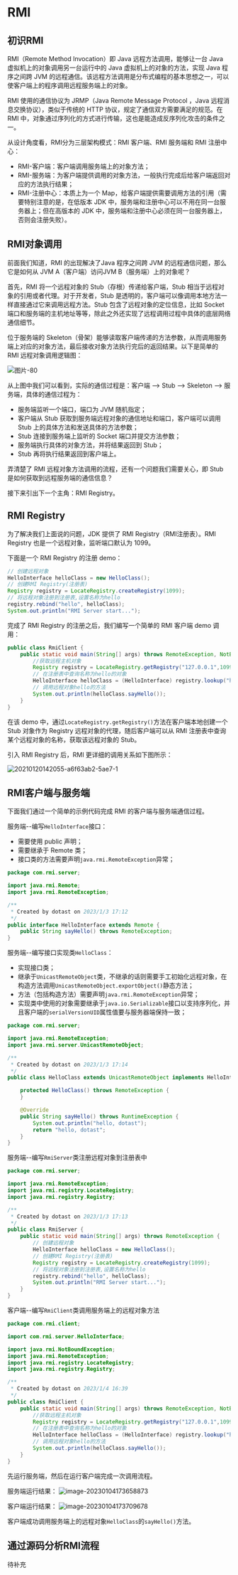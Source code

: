 # RMI

## 初识RMI

RMI（Remote Method Invocation）即 Java 远程方法调用，能够让一台 Java 虚拟机上的对象调用另一台运行中的 Java 虚拟机上的对象的方法，实现 Java 程序之间跨 JVM 的远程通信。该远程方法调用是分布式编程的基本思想之一，可以使客户端上的程序调用远程服务端上的对象。

RMI 使用的通信协议为 JRMP（Java Remote Message Protocol ，Java 远程消息交换协议），类似于传统的 HTTP 协议，规定了通信双方需要满足的规范。在 RMI 中，对象通过序列化的方式进行传输，这也是能造成反序列化攻击的条件之一。

从设计角度看，RMI分为三层架构模式：RMI 客户端、RMI 服务端和 RMI 注册中心：

- RMI-客户端：客户端调用服务端上的对象方法；
- RMI-服务端：为客户端提供调用的对象方法，一般执行完成后给客户端返回对应的方法执行结果；
- RMI-注册中心：本质上为一个 Map，给客户端提供需要调用方法的引用（需要特别注意的是，在低版本 JDK 中，服务端和注册中心可以不用在同一台服务器上；但在高版本的 JDK 中，服务端和注册中心必须在同一台服务器上，否则会注册失败）。

## RMI对象调用

前面我们知道，RMI 的出现解决了Java 程序之间跨 JVM 的远程通信问题，那么它是如何从 JVM A（客户端）访问JVM B（服务端）上的对象呢？

首先，RMI 将一个远程对象的 Stub（存根）传递给客户端，Stub 相当于远程对象的引用或者代理。对于开发者，Stub 是透明的，客户端可以像调用本地方法一样直接通过它来调用远程方法。Stub 包含了远程对象的定位信息，比如 Socket 端口和服务端的主机地址等等，除此之外还实现了远程调用过程中具体的底层网络通信细节。

位于服务端的 Skeleton（骨架）能够读取客户端传递的方法参数，从而调用服务端上对应的对象方法，最后接收对象方法执行完后的返回结果。以下是简单的 RMI 远程对象调用逻辑图：

![图片-80](images/图片-80.png)

从上图中我们可以看到，实际的通信过程是：客户端 --> Stub --> Skeleton --> 服务端，具体的通信过程为：

- 服务端监听一个端口，端口为 JVM 随机指定；
- 客户端从 Stub 获取到服务端远程对象的通信地址和端口，客户端可以调用 Stub 上的具体方法和发送具体的方法参数；
- Stub 连接到服务端上监听的 Socket 端口并提交方法参数；
- 服务端执行具体的对象方法，并将结果返回到 Stub；
- Stub 再将执行结果返回到客户端上。

弄清楚了 RMI 远程对象方法调用的流程，还有一个问题我们需要关心，即 Stub 是如何获取到远程服务端的通信信息？

接下来引出下一个主角：RMI Registry。

## RMI Registry

为了解决我们上面说的问题，JDK 提供了 RMI Registry（RMI注册表）。RMI Registry 也是一个远程对象，监听端口默认为 1099。

下面是一个 RMI Registry 的注册 demo：
```java
// 创建远程对象
HelloInterface helloClass = new HelloClass();
// 创建RMI Registry(注册表)
Registry registry = LocateRegistry.createRegistry(1099);
// 将远程对象注册到注册表,设置名称为hello
registry.rebind("hello", helloClass);
System.out.println("RMI Server start...");
```

完成了 RMI Registry 的注册之后，我们编写一个简单的 RMI 客户端 demo 调用：
```java
public class RmiClient {
    public static void main(String[] args) throws RemoteException, NotBoundException {
        //获取远程主机对象
        Registry registry = LocateRegistry.getRegistry("127.0.0.1",1099);
        // 在注册表中查询名称为hello的对象
        HelloInterface helloClass = (HelloInterface) registry.lookup("hello");
        // 调用远程对象hello的方法
        System.out.println(helloClass.sayHello());
    }
}
```

在该 demo 中，通过`LocateRegistry.getRegistry()`方法在客户端本地创建一个 Stub 对象作为 Registry 远程对象的代理，随后客户端可以从 RMI 注册表中查询某个远程对象的名称，获取该远程对象的 Stub。

引入 RMI Registry 后，RMI 更详细的调用关系如下图所示：

![20210120142055-a6f63ab2-5ae7-1](images/20210120142055-a6f63ab2-5ae7-1.png)

## RMI客户端与服务端

下面我们通过一个简单的示例代码完成 RMI 的客户端与服务端通信过程。

服务端--编写`HelloInterface`接口：

- 需要使用 public 声明；
- 需要继承于 Remote 类；
- 接口类的方法需要声明`java.rmi.RemoteException`异常；

```java
package com.rmi.server;

import java.rmi.Remote;
import java.rmi.RemoteException;

/**
 * Created by dotast on 2023/1/3 17:12
 */
public interface HelloInterface extends Remote {
    public String sayHello() throws RemoteException;
}
```

服务端--编写接口实现类`HelloClass`：

- 实现接口类；
- 继承于`UnicastRemoteObject`类，不继承的话则需要手工初始化远程对象，在构造方法调用`UnicastRemoteObject.exportObject()`静态方法；
- 方法（包括构造方法）需要声明`java.rmi.RemoteException`异常；
- 实现类中使用的对象需要继承于`java.io.Serializable`接口以支持序列化，并且客户端的`serialVersionUID`属性值要与服务器端保持一致；

```java
package com.rmi.server;

import java.rmi.RemoteException;
import java.rmi.server.UnicastRemoteObject;

/**
 * Created by dotast on 2023/1/3 17:14
 */
public class HelloClass extends UnicastRemoteObject implements HelloInterface {

    protected HelloClass() throws RemoteException {
    }

    @Override
    public String sayHello() throws RuntimeException {
        System.out.println("hello, dotast");
        return "hello, dotast";
    }
}
```

服务端--编写`RmiServer`类注册远程对象到注册表中
```java
package com.rmi.server;

import java.rmi.RemoteException;
import java.rmi.registry.LocateRegistry;
import java.rmi.registry.Registry;

/**
 * Created by dotast on 2023/1/3 17:13
 */
public class RmiServer {
    public static void main(String[] args) throws RemoteException {
        // 创建远程对象
        HelloInterface helloClass = new HelloClass();
        // 创建RMI Registry(注册表)
        Registry registry = LocateRegistry.createRegistry(1099);
        // 将远程对象注册到注册表,设置名称为hello
        registry.rebind("hello", helloClass);
        System.out.println("RMI Server start...");
    }
}
```

客户端--编写`RmiClient`类调用服务端上的远程对象方法
```java
package com.rmi.client;

import com.rmi.server.HelloInterface;

import java.rmi.NotBoundException;
import java.rmi.RemoteException;
import java.rmi.registry.LocateRegistry;
import java.rmi.registry.Registry;

/**
 * Created by dotast on 2023/1/4 16:39
 */
public class RmiClient {
    public static void main(String[] args) throws RemoteException, NotBoundException {
        //获取远程主机对象
        Registry registry = LocateRegistry.getRegistry("127.0.0.1",1099);
        // 在注册表中查询名称为hello的对象
        HelloInterface helloClass = (HelloInterface) registry.lookup("hello");
        // 调用远程对象hello的方法
        System.out.println(helloClass.sayHello());
    }
}
```

先运行服务端，然后在运行客户端完成一次调用流程。

服务端运行结果：
![image-20230104173658873](images/image-20230104173658873.png)

客户端运行结果：
![image-20230104173709678](images/image-20230104173709678.png)

客户端成功调用服务端上的远程对象`HelloClass`的`sayHello()`方法。

## 通过源码分析RMI流程

待补充